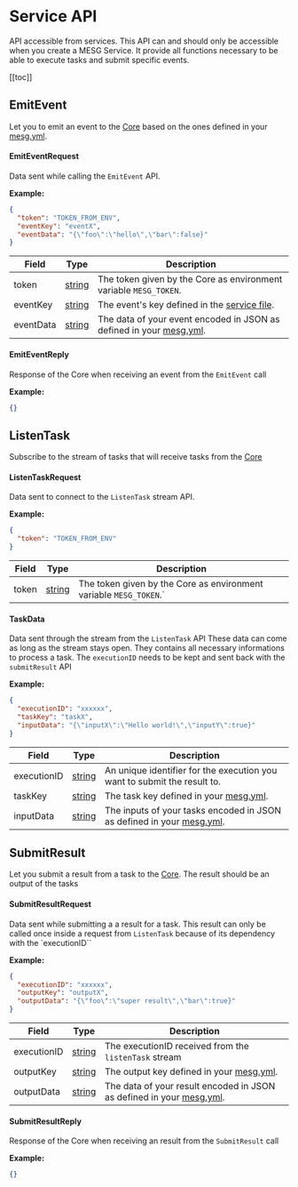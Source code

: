 




# Service API
<!--
DO NOT EDIT
This file is generated using the ./scripts/build-proto.sh scripts
Please update the Service file
-->

API accessible from services.
This API can and should only be accessible when you create a MESG Service.
It provide all functions necessary to be able to execute tasks and submit specific events.

[[toc]]


## EmitEvent

Let you to emit an event to the [Core](../guide/start-here/core.md) based on the ones defined in your [mesg.yml](../guide/service/service-file.md).

<tabs>
<tab title="Request">





#### EmitEventRequest
Data sent while calling the `EmitEvent` API.

**Example:**
```json
{
  "token": "TOKEN_FROM_ENV",
  "eventKey": "eventX",
  "eventData": "{\"foo\":\"hello\",\"bar\":false}"
}
```


| Field | Type | Description |
| ----- | ---- | ----------- |
| token | [string](#string) | The token given by the Core as environment variable `MESG_TOKEN`. |
| eventKey | [string](#string) | The event's key defined in the [service file](../guide/service/service-file.md). |
| eventData | [string](#string) | The data of your event encoded in JSON as defined in your [mesg.yml](../guide/service/service-file.md). |













</tab>

<tab title="Reply">



#### EmitEventReply
Response of the Core when receiving an event from the `EmitEvent` call

**Example:**
```json
{}
```















</tab>
</tabs>

## ListenTask

Subscribe to the stream of tasks that will receive tasks from the [Core](../guide/start-here/core.md)

<tabs>
<tab title="Request">







#### ListenTaskRequest
Data sent to connect to the `ListenTask` stream API.

**Example:**
```json
{
  "token": "TOKEN_FROM_ENV"
}
```


| Field | Type | Description |
| ----- | ---- | ----------- |
| token | [string](#string) | The token given by the Core as environment variable `MESG_TOKEN`.` |











</tab>

<tab title="Reply">













#### TaskData
Data sent through the stream from the `ListenTask` API
These data can come as long as the stream stays open. They contains all necessary informations to process a task.
The `executionID` needs to be kept and sent back with the `submitResult` API

**Example:**
```json
{
  "executionID": "xxxxxx",
  "taskKey": "taskX",
  "inputData": "{\"inputX\":\"Hello world!\",\"inputY\":true}"
}
```


| Field | Type | Description |
| ----- | ---- | ----------- |
| executionID | [string](#string) | An unique identifier for the execution you want to submit the result to. |
| taskKey | [string](#string) | The task key defined in your [mesg.yml](../guide/service/service-file.md). |
| inputData | [string](#string) | The inputs of your tasks encoded in JSON as defined in your [mesg.yml](../guide/service/service-file.md). |





</tab>
</tabs>

## SubmitResult

Let you submit a result from a task to the [Core](../guide/start-here/core.md). The result should be an output of the tasks

<tabs>
<tab title="Request">











#### SubmitResultRequest
Data sent while submitting a a result for a task.
This result can only be called once inside a request from `ListenTask` because of its dependency with the `executionID``

**Example:**
```json
{
  "executionID": "xxxxxx",
  "outputKey": "outputX",
  "outputData": "{\"foo\":\"super result\",\"bar\":true}"
}
```


| Field | Type | Description |
| ----- | ---- | ----------- |
| executionID | [string](#string) | The executionID received from the `listenTask` stream |
| outputKey | [string](#string) | The output key defined in your [mesg.yml](../guide/service/service-file.md). |
| outputData | [string](#string) | The data of your result encoded in JSON as defined in your [mesg.yml](../guide/service/service-file.md). |







</tab>

<tab title="Reply">









#### SubmitResultReply
Response of the Core when receiving an result from the `SubmitResult` call

**Example:**
```json
{}
```









</tab>
</tabs>



